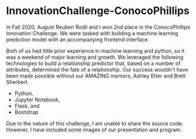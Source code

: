 # InnovationChallenge-ConocoPhillips

In Fall 2020, August Reuben Rodil and I won 2nd place in the ConocoPhillips Innovation Challenge. We were tasked with building a machine learning prediction model with an accompanying frontend interface.

Both of us had little prior experience in machine learning and python, so it was a weekend of major learning and growth. We leveraged the following technologies to build a relationship predictor that, based on a number of attributes, determined the fate of a relationship. Our success wouldn't have been made possible without our AMAZING mentors, Ashley Etter and Brett Sherbert.

- Python,
- Jupyter Notebook,
- Flask, and 
- Bootstrap 

Due to the nature of this challenge, I am unable to share the source code. However, I have included some images of our presentation and program.